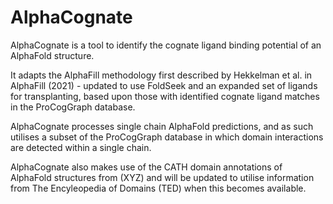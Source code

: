 # AlphaCognate

AlphaCognate is a tool to identify the cognate ligand binding potential of an AlphaFold structure.

It adapts the AlphaFill methodology first described by Hekkelman et al. in AlphaFill (2021) - updated to use FoldSeek and an expanded set of ligands for transplanting, based upon those with identified cognate ligand matches in the ProCogGraph database.

AlphaCognate processes single chain AlphaFold predictions, and as such utilises a subset of the ProCogGraph database in which domain interactions are detected within a single chain.

AlphaCognate also makes use of the CATH domain annotations of AlphaFold structures from (XYZ) and will be updated to utilise information from The Encyleopedia of Domains (TED) when this becomes available.